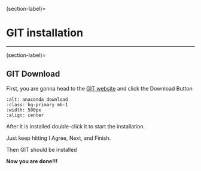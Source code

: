 (section-label)=
# GIT installation

---

(section-label)=
## GIT Download

First, you are gonna head to the <a href="https://git-scm.com/downloads" target="_blank"> GIT website</a> and click the Download Button
```{image} gitwebsite.png
:alt: anaconda download
:class: bg-primary mb-1
:width: 500px
:align: center
```

After it is installed double-click it to start the installation. 

Just keep hitting I Agree, Next, and Finish.

Then GIT should be installed

**Now you are done!!!**